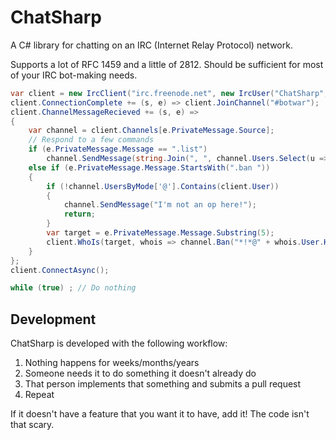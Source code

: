 # ChatSharp

A C# library for chatting on an IRC (Internet Relay Protocol) network.

Supports a lot of RFC 1459 and a little of 2812. Should be sufficient for most of your IRC bot-making needs.

```csharp
var client = new IrcClient("irc.freenode.net", new IrcUser("ChatSharp", "ChatSharp"));
client.ConnectionComplete += (s, e) => client.JoinChannel("#botwar");
client.ChannelMessageRecieved += (s, e) =>
{
    var channel = client.Channels[e.PrivateMessage.Source];
    // Respond to a few commands
    if (e.PrivateMessage.Message == ".list")
        channel.SendMessage(string.Join(", ", channel.Users.Select(u => u.Nick)));
    else if (e.PrivateMessage.Message.StartsWith(".ban "))
    {
        if (!channel.UsersByMode['@'].Contains(client.User))
        {
            channel.SendMessage("I'm not an op here!");
            return;
        }
        var target = e.PrivateMessage.Message.Substring(5);
        client.WhoIs(target, whois => channel.Ban("*!*@" + whois.User.Hostname));
    }
};
client.ConnectAsync();

while (true) ; // Do nothing
```

## Development

ChatSharp is developed with the following workflow:

1. Nothing happens for weeks/months/years
2. Someone needs it to do something it doesn't already do
3. That person implements that something and submits a pull request
4. Repeat

If it doesn't have a feature that you want it to have, add it! The code isn't that scary.
